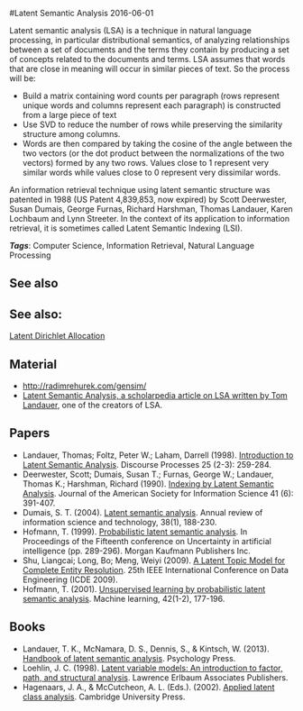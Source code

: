 
#Latent Semantic Analysis
2016-06-01

Latent semantic analysis (LSA) is a technique in natural language processing, in particular distributional semantics, of analyzing relationships between a set of documents and the terms they contain by producing a set of concepts related to the documents and terms. LSA assumes that words that are close in meaning will occur in similar pieces of text. So the process will be:
* Build a matrix containing word counts per paragraph (rows represent unique words and columns represent each paragraph) is constructed from a large piece of text
* Use SVD to reduce the number of rows while preserving the similarity structure among columns. 
* Words are then compared by taking the cosine of the angle between the two vectors (or the dot product between the normalizations of the two vectors) formed by any two rows. Values close to 1 represent very similar words while values close to 0 represent very dissimilar words.

An information retrieval technique using latent semantic structure was patented in 1988 (US Patent 4,839,853, now expired) by Scott Deerwester, Susan Dumais, George Furnas, Richard Harshman, Thomas Landauer, Karen Lochbaum and Lynn Streeter. In the context of its application to information retrieval, it is sometimes called Latent Semantic Indexing (LSI).

***Tags***: Computer Science, Information Retrieval, Natural Language Processing

## See also
## See also:
[Latent Dirichlet Allocation](/latent_dirichlet_allocation)
## Material
* http://radimrehurek.com/gensim/
* [Latent Semantic Analysis, a scholarpedia article on LSA written by Tom Landauer](http://www.scholarpedia.org/article/Latent_semantic_analysis), one of the creators of LSA.

## Papers
* Landauer, Thomas; Foltz, Peter W.; Laham, Darrell (1998). [Introduction to Latent Semantic Analysis](http://tottdp.googlecode.com/files/LandauerFoltz-Laham1998.pdf). Discourse Processes 25 (2-3): 259-284.
* Deerwester, Scott; Dumais, Susan T.; Furnas, George W.; Landauer, Thomas K.; Harshman, Richard (1990). [Indexing by Latent Semantic Analysis](http://www.cob.unt.edu/itds/faculty/evangelopoulos/dsci5910/LSA_Deerwester1990.pdf). Journal of the American Society for Information Science 41 (6): 391-407.
* Dumais, S. T. (2004). [Latent semantic analysis](http://onlinelibrary.wiley.com/doi/10.1002/aris.1440380105/abstract). Annual review of information science and technology, 38(1), 188-230.
* Hofmann, T. (1999). [Probabilistic latent semantic analysis](http://arxiv.org/pdf/1301.6705). In Proceedings of the Fifteenth conference on Uncertainty in artificial intelligence (pp. 289-296). Morgan Kaufmann Publishers Inc.
* Shu, Liangcai; Long, Bo; Meng, Weiyi (2009). [A Latent Topic Model for Complete Entity Resolution](http://citeseerx.ist.psu.edu/viewdoc/download?doi=10.1.1.156.6463&rep=rep1&type=pdf). 25th IEEE International Conference on Data Engineering (ICDE 2009).
* Hofmann, T. (2001). [Unsupervised learning by probabilistic latent semantic analysis](http://www.kmklaw.com/assets/attachments/Unsupervised%20Learning%20by%20Probabilistic%20Latent%20Semantic%20Analysis.pdf). Machine learning, 42(1-2), 177-196.

## Books
* Landauer, T. K., McNamara, D. S., Dennis, S., & Kintsch, W. (2013). [Handbook of latent semantic analysis](https://www.goodreads.com/book/show/517158.Handbook_of_Latent_Semantic_Analysis). Psychology Press.
* Loehlin, J. C. (1998). [Latent variable models: An introduction to factor, path, and structural analysis](https://www.goodreads.com/book/show/5164960-latent-variable-models). Lawrence Erlbaum Associates Publishers.
* Hagenaars, J. A., & McCutcheon, A. L. (Eds.). (2002). [Applied latent class analysis](https://www.goodreads.com/book/show/2859314-applied-latent-class-analysis). Cambridge University Press.


